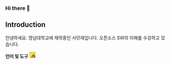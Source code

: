 ### Hi there 👋

## Introduction
안녕하세요. 영남대학교에 재학중인 서민재입니다.
오픈소스 SW의 이해를 수강하고 있습니다.

**언어 및 도구**
<code><img height="20" src="https://raw.githubusercontent.com/github/explore/80688e429a7d4ef2fca1e82350fe8e3517d3494d/topics/javascript/javascript.png"></code>

